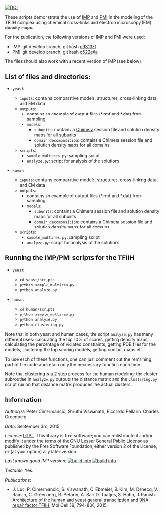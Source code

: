 [![DOI](https://zenodo.org/badge/DOI/10.5281/zenodo.495501.svg)](https://doi.org/10.5281/zenodo.495501)

These scripts demonstrate the use of [IMP](https://integrativemodeling.org)
and [PMI](https://github.com/salilab/pmi) in the modeling of the TFIIH complex
using chemical cross-links and electron microscopy (EM) density maps.

For the publication, the following versions of IMP and PMI were used:
- IMP: git develop branch, git hash [c93138f](https://github.com/salilab/imp/tree/c93138f863070db03646bfb110b61e2547332b40)
- PMI: git develop branch, git hash [c522e0a](https://github.com/salilab/pmi/tree/c522e0abc690afc49d33d34dded70d84ad4ec3a7)

The files should also work with a recent version of IMP (see below).


## List of files and directories:

 - `yeast`:
   - `inputs`: contains comparative models, structures, cross-linking data, and EM data
   - `outputs`:
     - contains an example of output files (*.rmf and *.dat) from sampling
     - `models`:
       - `subunits`: contains a [Chimera](http://www.cgl.ucsf.edu/chimera/) session file and solution density maps for all subunits
       - `domain_decomposition`: contains a Chimera session file and solution density maps for all domains
   - `scripts`: 
     - `sample_multires.py`: sampling script
     - `analyze.py`: script for analysis of the solutions

 - `human`:
   - `inputs`: contains comparative models, structures, cross-linking data, and EM data
   - `outputs`:
     - contains an example of output files (*.rmf and *.dat) from sampling
     - `models`:
       - `subunits`: contains a Chimera session file and solution density maps for all subunits
       - `domain_decomposition`: contains a Chimera session file and solution density maps for all domains
   - `scripts`: 
     - `sample_multires.py`: sampling script
     - `analyze.py`: script for analysis of the solutions


## Running the IMP/PMI scripts for the TFIIH

 - `yeast`:
   - `cd yeast/scripts`
   - `python sample_multires.py`
   - `python analyze.py`
 
 - `human`:
   - `cd human/scripts`
   - `python sample_multires.py`
   - `python analyze.py`
   - `python clustering.py`

Note that in both yeast and human cases, the script `analyze.py` has many different uses: calculating the top 10% of scores, getting density maps, calculating the percentage
of violated constraints, getting PDB files for the models, clustering the top scoring models, getting contact maps etc.

To use each of these functions, one can just comment out the remaining part of the code and retain only the neccessary function each time. 

Note that clustering is a 2 step process for the human modeling: the cluster subroutine in `analyze.py` outputs the distance matrix and the `clustering.py` script run on that
distance matrix produces the actual clusters.

## Information

_Author(s)_: Peter Cimermančič, Shruthi Viswanath, Riccardo Pellarin, Charles Greenberg

_Date_: September 3rd, 2015

_License_: [LGPL](http://www.gnu.org/licenses/old-licenses/lgpl-2.1.html).
This library is free software; you can redistribute it and/or
modify it under the terms of the GNU Lesser General Public
License as published by the Free Software Foundation; either
version 2 of the License, or (at your option) any later version.

_Last known good IMP version_: [![build info](https://integrativemodeling.org/systems/14/badge.svg?branch=master)](https://integrativemodeling.org/systems/) [![build info](https://integrativemodeling.org/systems/14/badge.svg?branch=develop)](https://integrativemodeling.org/systems/)

_Testable_: Yes.

_Publications_:
 - J. Luo, P. Cimermancic, S. Viswanath, C. Ebmeier, B. Kim, M. Dehecq,
   V. Raman, C. Greenberg, R. Pellarin, A. Sali, D. Taatjes, S. Hahn,
   J. Ranish. [Architecture of the human and yeast general transcription
   and DNA repair factor TFIIH](https://www.ncbi.nlm.nih.gov/pubmed/26340423),
   Mol Cell 59, 794-806, 2015.
